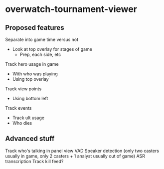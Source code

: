 # overwatch-tournament-viewer

## Proposed features

Separate into game time versus not
  - Look at top overlay for stages of game
    - Prep, each side, etc

Track hero usage in game
  - With who was playing
  - Using top overlay

Track view points
  - Using bottom left
  
Track events
  - Track ult usage
  - Who dies
  
## Advanced stuff

Track who's talking in panel view
VAD
Speaker detection (only two casters usually in game, only 2 casters + 1 analyst usually out of game)
ASR transcription
Track kill feed?
